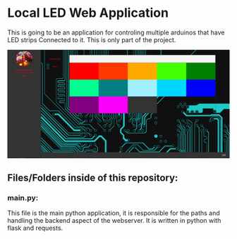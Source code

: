 # Local LED Web Application
This is going to be an application for controling multiple arduinos that have LED strips Connected to it. This is only part of the project.

![Homepage](https://github.com/Syssos/local_LED_web_application/blob/master/HomePage.PNG?raw=true)

## Files/Folders inside of this repository:

### main.py:
This file is the main python application, it is responsible for the paths and handling the backend aspect of the webserver. It is written in python with flask and requests. 
